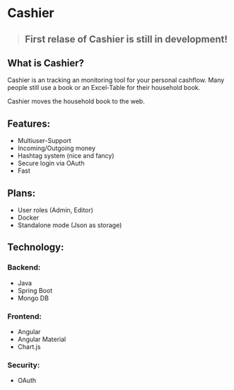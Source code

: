 # Cashier

> ## First relase of Cashier is still in development!

## What is Cashier?

Cashier is an tracking an monitoring tool for your personal cashflow. Many people still use a book or an Excel-Table for their household book. 

Cashier moves the household book to the web.

## Features:
* Multiuser-Support
* Incoming/Outgoing money
* Hashtag system (nice and fancy)
* Secure login via OAuth
* Fast

## Plans:
* User roles (Admin, Editor)
* Docker
* Standalone mode (Json as storage)

## Technology:

### Backend:
* Java
* Spring Boot
* Mongo DB

### Frontend:
* Angular
* Angular Material
* Chart.js

### Security:
* OAuth